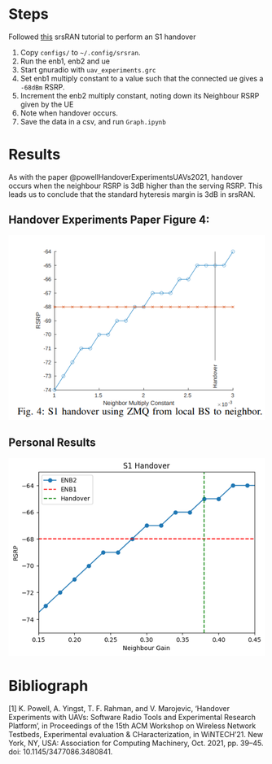 # Steps
Followed [this](https://docs.srsran.com/projects/4g/en/hoverxref_test/app_notes/source/handover/source/index.html#s1-handover) srsRAN tutorial to perform an S1 handover

1. Copy `configs/` to `~/.config/srsran`.
2. Run the enb1, enb2 and ue
3. Start gnuradio with `uav_experiments.grc`
4. Set enb1 multiply constant to a value such that the connected ue gives a `-68dBm` RSRP.
5. Increment the enb2 multiply constant, noting down its Neighbour RSRP given by the UE
6. Note when handover occurs.
7. Save the data in a csv, and run `Graph.ipynb`

# Results
As with the paper @powellHandoverExperimentsUAVs2021, handover occurs when the neighbour RSRP is 3dB higher than the serving RSRP. This leads us to conclude that the standard hyteresis margin is 3dB in srsRAN.

## Handover Experiments Paper Figure 4:
![Alt text](UAV_fig4.png)
## Personal Results
![Alt text](handover.png)


# Bibliograph
[1] K. Powell, A. Yingst, T. F. Rahman, and V. Marojevic, ‘Handover Experiments with UAVs: Software Radio Tools and Experimental Research Platform’, in Proceedings of the 15th ACM Workshop on Wireless Network Testbeds, Experimental evaluation & CHaracterization, in WiNTECH’21. New York, NY, USA: Association for Computing Machinery, Oct. 2021, pp. 39–45. doi: 10.1145/3477086.3480841.
